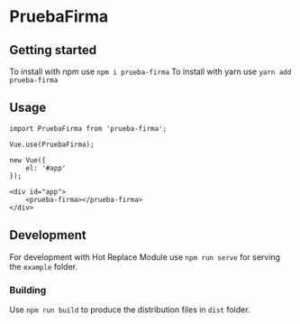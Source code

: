 # PruebaFirma

## Getting started
To install with npm use `npm i prueba-firma`
To install with yarn use `yarn add prueba-firma`

## Usage
```
import PruebaFirma from 'prueba-firma';

Vue.use(PruebaFirma);

new Vue({
    el: '#app'
});
```

```
<div id="app">
    <prueba-firma></prueba-firma>
</div>
```

## Development
For development with Hot Replace Module use `npm run serve` for serving the `example` folder.

### Building
Use `npm run build` to produce the distribution files in `dist` folder.